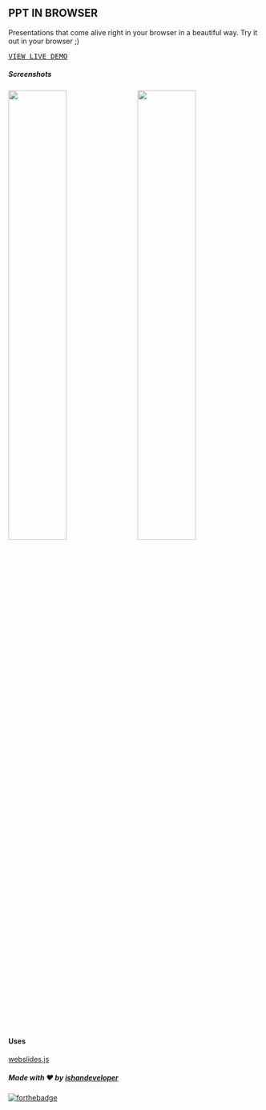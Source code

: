 ## PPT IN BROWSER
Presentations that come alive right in your browser in a beautiful way. Try it out in your browser ;)

<pre><a href="https://ishandeveloper.com/PPT-In-Browser/index.html">VIEW LIVE DEMO</a></pre>

##### Screenshots

<img src="https://github.com/ishandeveloper/PPT-In-Browser/blob/master/images/screenshots/1.png?raw=false" width="48%">&nbsp;&nbsp;&nbsp;&nbsp;<img src="https://github.com/ishandeveloper/PPT-In-Browser/blob/master/images/screenshots/2.png?raw=false" width="48%">

#### Uses
  [webslides.js](https://github.com/webslides/webslides/)

##### Made with ♥ by <a href="https://github.com/ishandeveloper">ishandeveloper</a>

[![forthebadge](https://forthebadge.com/images/badges/built-with-love.svg)](https://github.com/ishandeveloper)

